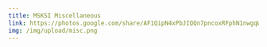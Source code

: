 ```yaml
---
title: MSKSI Miscellaneous
link: https://photos.google.com/share/AF1QipN4xPbJIQQn7pncoxRFphN1nwgqWKIpMgz7Ek2Uy-28yKs8IcGR9WTD-9N37tGoQw?key=ZmNiU2t1X2RnSHdRdldUOGhWcV9MSExWTi1XWHpn
img: /img/upload/misc.png
---
```

